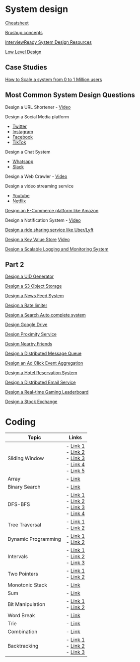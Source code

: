 # System design

[Cheatsheet](https://gist.github.com/vasanthk/485d1c25737e8e72759f)

[Brushup concepts](https://github.com/karanpratapsingh/system-design)

[InterviewReady System Design Resources](https://github.com/InterviewReady/system-design-resources)

[Low Level Design](https://github.com/ashishps1/awesome-low-level-design)

## Case Studies

[How to Scale a system from 0 to 1 Million users](https://github.com/shreesha21/system-design-interview/blob/main/Scaling%20to%201M%20users.md)

## Most Common System Design Questions

Design a URL Shortener - [Video](https://www.youtube.com/watch?v=fMZMm_0ZhK4)

Design a Social Media platform
 - [Twitter](https://www.youtube.com/watch?v=wYk0xPP_P_8)
 - [Instagram](https://www.youtube.com/watch?v=VJpfO6KdyWE)
 - [Facebook](https://www.youtube.com/watch?v=9-hjBGxuiEs)
 - [TikTok](https://www.youtube.com/watch?v=Z-0g_aJL5Fw)

Design a Chat System 
- [Whatsapp](https://www.youtube.com/watch?v=vvhC64hQZMk)
- [Slack](https://systemdesign.one/slack-architecture/)

Design a Web Crawler - [Video](https://www.youtube.com/watch?v=BKZxZwUgL3Y&ab_channel=TechDummiesNarendraL)

Design a video streaming service 
- [Youtube](https://www.youtube.com/watch?v=jPKTo1iGQiE)
- [Netflix](https://www.youtube.com/watch?v=psQzyFfsUGU)

[Design an E-Commerce platform like Amazon](https://www.youtube.com/watch?v=EpASu_1dUdE)

Design a Notification System - [Video](https://www.youtube.com/watch?v=CUwt9_l0DOg)

[Design a ride sharing service like Uber/Lyft](https://www.youtube.com/watch?v=umWABit-wbk)

[Design a Key Value Store](https://github.com/shreesha21/system-design-interview/blob/main/KV%20Store.md) [Video](https://www.youtube.com/watch?v=rnZmdmlR-2M)

[Design a Scalable Logging and Monitoring System](https://www.youtube.com/watch?v=kIcq1_pBQSY)


## Part 2

[Design a UID Generator](https://github.com/shreesha21/system-design-interview/blob/main/uid_gen.md)

[Design a S3 Object Storage](https://github.com/shreesha21/system-design-interview/blob/main/s3.md)

[Design a News Feed System](https://github.com/shreesha21/system-design-interview/blob/main/KV%20Store.md)

[Design a Rate limiter](https://github.com/shreesha21/system-design-interview/blob/main/KV%20Store.md)

[Design a Search Auto complete system](https://github.com/shreesha21/system-design-interview/blob/main/KV%20Store.md)

[Design Google Drive](https://github.com/shreesha21/system-design-interview/blob/main/KV%20Store.md)

[Design Proximity Service](https://github.com/shreesha21/system-design-interview/blob/main/KV%20Store.md)

[Design Nearby Friends](https://github.com/shreesha21/system-design-interview/blob/main/KV%20Store.md)

[Design a Distributed Message Queue](https://github.com/shreesha21/system-design-interview/blob/main/KV%20Store.md)

[Design an Ad Click Event Aggregation](https://github.com/shreesha21/system-design-interview/blob/main/KV%20Store.md)

[Design a Hotel Reservation System](https://github.com/shreesha21/system-design-interview/blob/main/KV%20Store.md)

[Design a Distributed Email Service](https://github.com/shreesha21/system-design-interview/blob/main/KV%20Store.md)

[Design a Real-time Gaming Leaderboard](https://github.com/shreesha21/system-design-interview/blob/main/KV%20Store.md)

[Design a Stock Exchange](https://github.com/shreesha21/system-design-interview/blob/main/KV%20Store.md)


# Coding

| Topic              | Links                                                                                                                                                                                                                              |
|--------------------|------------------------------------------------------------------------------------------------------------------------------------------------------------------------------------------------------------------------------------|
| Sliding Window     | - [Link 1](https://lnkd.in/ePckKMNi) <br/> - [Link 2](https://lnkd.in/e7vBRUrc) <br/> - [Link 3](https://lnkd.in/eSUh6xJP) <br/> - [Link 4](https://lnkd.in/eMFFuHrn) <br/> - [Link 5](https://lnkd.in/eeUFSJ8c)                        |
| Array              | - [Link](https://lnkd.in/erqPMHrx)                                                                                                                                                                                                  |
| Binary Search      | - [Link](https://lnkd.in/eRyYVw9E)                                                                                                                                                                                                  |
| DFS-BFS            | - [Link 1](https://lnkd.in/euvQM2R3) <br/> - [Link 2](https://lnkd.in/eYNV-u6H) <br/> - [Link 3](https://lnkd.in/e-RCFMkC) <br/> - [Link 4](https://lnkd.in/efMF4sWe)                                                                 |
| Tree Traversal     | - [Link 1](https://lnkd.in/egpV9fyR) <br/> - [Link 2](https://lnkd.in/eH6PsJC7)                                                                                                                                                   |
| Dynamic Programming| - [Link 1](https://lnkd.in/euzKZUSF) <br/> - [Link 2](https://lnkd.in/eEGGuzZZ)                                                                                                                                                   |
| Intervals          | - [Link 1](https://lnkd.in/e2i7354g) <br/> - [Link 2](https://lnkd.in/eMWAHsqt) <br/> - [Link 3](https://lnkd.in/eGv_iaGZ)                                                                                                        |
| Two Pointers       | - [Link 1](https://lnkd.in/egfNhPKZ) <br/> - [Link 2](https://lnkd.in/eaj_4Yys)                                                                                                                                                   |
| Monotonic Stack    | - [Link](https://lnkd.in/e7sUDtkS)                                                                                                                                                                                                  |
| Sum                | - [Link](https://lnkd.in/e9wPU_ix)                                                                                                                                                                                                  |
| Bit Manipulation   | - [Link 1](https://lnkd.in/enVAs_4c) <br/> - [Link 2](https://lnkd.in/eAfxpEax)                                                                                                                                                   |
| Word Break         | - [Link](https://lnkd.in/eZJhZbeX)                                                                                                                                                                                                  |
| Trie               | - [Link](https://lnkd.in/ezMcbZKX)                                                                                                                                                                                                  |
| Combination        | - [Link](https://lnkd.in/eRsFVm64)                                                                                                                                                                                                  |
| Backtracking       | - [Link 1](https://lnkd.in/e7c6XbdG) <br/> - [Link 2](https://lnkd.in/eGyS6q3R) <br/> - [Link 3](https://lnkd.in/eTZDncpG)                                                                                                        |
